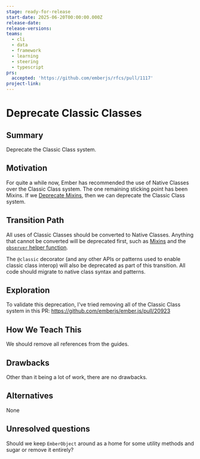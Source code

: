 ```yaml
---
stage: ready-for-release
start-date: 2025-06-20T00:00:00.000Z
release-date:
release-versions:
teams:
  - cli
  - data
  - framework
  - learning
  - steering
  - typescript
prs:
  accepted: 'https://github.com/emberjs/rfcs/pull/1117'
project-link:
---
```


# Deprecate Classic Classes

## Summary

Deprecate the Classic Class system.

## Motivation

For quite a while now, Ember has recommended the use of Native Classes over the Classic Class
system. The one remaining sticking point has been Mixins. If we
[Deprecate Mixins](https://github.com/emberjs/rfcs/pull/1116), then we can deprecate the Classic Class system.

## Transition Path

All uses of Classic Classes should be converted to Native Classes. Anything that cannot be converted will be deprecated first, such as [Mixins](https://github.com/emberjs/rfcs/pull/1116) and the [`observer` helper function](https://github.com/emberjs/rfcs/pull/1115).

The `@classic` decorator (and any other APIs or patterns used to enable classic class interop) will also be deprecated as part of this transition. All code should migrate to native class syntax and patterns.

## Exploration

To validate this deprecation, I've tried removing all of the Classic Class system in this PR:
https://github.com/emberjs/ember.js/pull/20923

## How We Teach This

We should remove all references from the guides.

## Drawbacks

Other than it being a lot of work, there are no drawbacks.

## Alternatives

None

## Unresolved questions

Should we keep `EmberObject` around as a home for some utility methods and sugar or remove it entirely?